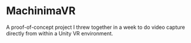 # MachinimaVR
A proof-of-concept project I threw together in a week to do video capture directly from within a Unity VR environment.
